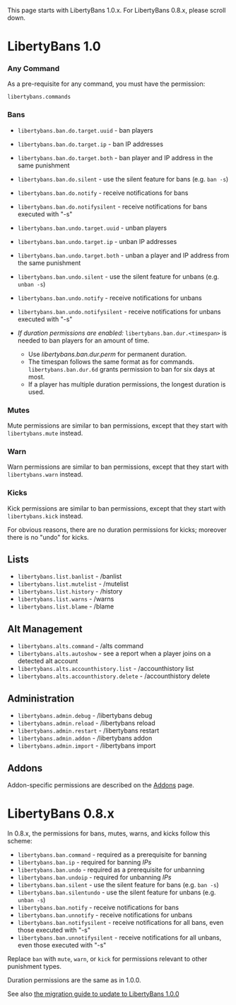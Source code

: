 This page starts with LibertyBans 1.0.x. For LibertyBans 0.8.x, please scroll down.

# LibertyBans 1.0

### Any Command ###

As a pre-requisite for any command, you must have the permission:

`libertybans.commands`

### Bans ###

* `libertybans.ban.do.target.uuid` - ban players
* `libertybans.ban.do.target.ip` - ban IP addresses
* `libertybans.ban.do.target.both` - ban player and IP address in the same punishment
* `libertybans.ban.do.silent` - use the silent feature for bans (e.g. `ban -s`)
* `libertybans.ban.do.notify` - receive notifications for bans
* `libertybans.ban.do.notifysilent` - receive notifications for bans executed with "-s"
* `libertybans.ban.undo.target.uuid` - unban players
* `libertybans.ban.undo.target.ip` - unban IP addresses
* `libertybans.ban.undo.target.both` - unban a player and IP address from the same punishment
* `libertybans.ban.undo.silent` - use the silent feature for unbans (e.g. `unban -s`)
* `libertybans.ban.undo.notify` - receive notifications for unbans
* `libertybans.ban.undo.notifysilent` - receive notifications for unbans executed with "-s"

* *If duration permissions are enabled:* `libertybans.ban.dur.<timespan>` is needed to ban players for an amount of time.
  * Use _libertybans.ban.dur.perm_ for permanent duration.
  * The timespan follows the same format as for commands. `libertybans.ban.dur.6d` grants permission to ban for six days at most.
  * If a player has multiple duration permissions, the longest duration is used.

### Mutes ###

Mute permissions are similar to ban permissions, except that they start with `libertybans.mute` instead.

### Warn ###

Warn permissions are similar to ban permissions, except that they start with `libertybans.warn` instead.

### Kicks ###

Kick permissions are similar to ban permissions, except that they start with `libertybans.kick` instead.

For obvious reasons, there are no duration permissions for kicks; moreover there is no "undo" for kicks.

## Lists

* `libertybans.list.banlist` - /banlist
* `libertybans.list.mutelist` - /mutelist
* `libertybans.list.history` - /history
* `libertybans.list.warns` - /warns
* `libertybans.list.blame` - /blame

## Alt Management

* `libertybans.alts.command` - /alts command
* `libertybans.alts.autoshow` - see a report when a player joins on a detected alt account
* `libertybans.alts.accounthistory.list` - /accounthistory list
* `libertybans.alts.accounthistory.delete` - /accounthistory delete

## Administration

* `libertybans.admin.debug` - /libertybans debug
* `libertybans.admin.reload` - /libertybans reload
* `libertybans.admin.restart` - /libertybans restart
* `libertybans.admin.addon` - /libertybans addon
* `libertybans.admin.import` - /libertybans import

## Addons

Addon-specific permissions are described on the [Addons](Addons) page.

# LibertyBans 0.8.x

In 0.8.x, the permissions for bans, mutes, warns, and kicks follow this scheme:

* `libertybans.ban.command` - required as a prerequisite for banning
* `libertybans.ban.ip` - required for banning _IPs_
* `libertybans.ban.undo` - required as a prerequisite for unbanning
* `libertybans.ban.undoip` - required for unbanning _IPs_
* `libertybans.ban.silent` - use the silent feature for bans (e.g. `ban -s`)
* `libertybans.ban.silentundo` - use the silent feature for unbans (e.g. `unban -s`)
* `libertybans.ban.notify` - receive notifications for bans
* `libertybans.ban.unnotify` - receive notifications for unbans
* `libertybans.ban.notifysilent` - receive notifications for all bans, even those executed with "-s"
* `libertybans.ban.unnotifysilent` - receive notifications for all unbans, even those executed with "-s"

Replace `ban` with `mute`, `warn`, or `kick` for permissions relevant to other punishment types.

Duration permissions are the same as in 1.0.0.

See also [the migration guide to update to LibertyBans 1.0.0](Upgrading-to-LibertyBans-1.0.0-from-0.8.x)
